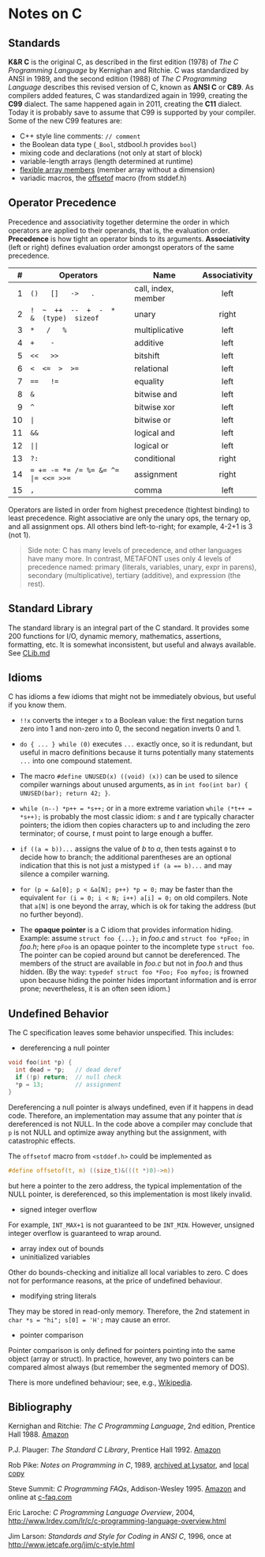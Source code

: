 # Notes on C

## Standards

**K&R C** is the original C, as described in the first edition (1978)
of *The C Programming Language* by Kernighan and Ritchie.
C was standardized by ANSI in 1989, and the second edition (1988)
of *The C Programming Language* describes this revised version
of C, known as **ANSI C** or **C89**. As compilers added features,
C was standardized again in 1999, creating the **C99** dialect.
The same happened again in 2011, creating the **C11** dialect.
Today it is probably save to assume that C99 is supported
by your compiler. Some of the new C99 features are:

- C++ style line comments: `// comment`
- the Boolean data type (`_Bool`, stdbool.h provides `bool`)
- mixing code and declarations (not only at start of block)
- variable-length arrays (length determined at runtime)
- [flexible array members][fam] (member array without a dimension)
- variadic macros, the [offsetof][offsetof] macro (from stddef.h)

[fam]: https://en.wikipedia.org/wiki/Flexible_array_member
[offsetof]: https://en.wikipedia.org/wiki/Offsetof

## Operator Precedence

Precedence and associativity together determine the order
in which operators are applied to their operands, that is,
the evaluation order. **Precedence** is how tight an operator
binds to its arguments. **Associativity** (left or right)
defines evaluation order amongst operators of the same precedence.

|  # | Operators | Name | Associativity |
|---:|-----------|------|:-------------:|
|  1 | `()   []   ->   .` | call, index, member | left |
|  2 | `!  ~  ++  --  +  -  *  &  (type)  sizeof` | unary | right |
|  3 | `*   /   %` | multiplicative | left |
|  4 | `+    -`    | additive       | left |
|  5 | `<<   >>`   | bitshift       | left |
|  6 | `<  <=  >  >=` | relational  | left |
|  7 | `==   !=`   | equality       | left |
|  8 | `&`         | bitwise and    | left |
|  9 | `^`         | bitwise xor    | left |
| 10 | <code>&vert;</code> | bitwise or     | left |
| 11 | `&&`        | logical and    | left |
| 12 | <code>&vert;&vert;</code> | logical or     | left |
| 13 | `?:`        | conditional    | right |
| 14 | <code>= += -= *= /= %= &= ^= &vert;= <<= >>=</code> | assignment | right |
| 15 | `,`         | comma          | left |

Operators are listed in order from highest precedence (tightest
binding) to least precedence. Right associative are only the
unary ops, the ternary op, and all assignment ops.
All others bind left-to-right; for example, 4-2+1 is 3 (not 1).

> Side note: C has many levels of precedence, and other
> languages have many more. In contrast, METAFONT uses only
> 4 levels of precedence named: primary (literals, variables,
> unary, expr in parens), secondary (multiplicative),
> tertiary (additive), and expression (the rest).

## Standard Library

The standard library is an integral part of the C standard.
It provides some 200 functions for I/O, dynamic memory,
mathematics, assertions, formatting, etc.
It is somewhat inconsistent, but useful and always available.
See [CLib.md](./CLib.md)

## Idioms

C has idioms a few idioms that might not be immediately obvious,
but useful if you know them.

- `!!x` converts the integer `x` to a Boolean value: the
  first negation turns zero into 1 and non-zero into 0,
  the second negation inverts 0 and 1.

- `do { ... } while (0)` executes `...` exactly once, so
  it is redundant, but useful in macro definitions because
  it turns potentially many statements `...` into one
  compound statement.

- The macro `#define UNUSED(x) ((void) (x))` can be used
  to silence compiler warnings about unused arguments,
  as in `int foo(int bar) { UNUSED(bar); return 42; }`.

- `while (n--) *p++ = *s++;` or in a more extreme variation
  `while (*t++ = *s++);` is probably the most classic idiom:
  *s* and *t* are typically character pointers; the idiom then
  copies characters up to and including the zero terminator;
  of course, *t* must point to large enough a buffer.

- `if ((a = b))...` assigns the value of *b* to *a*, then
  tests against `0` to decide how to branch; the additional
  parentheses are an optional indication that this is not just
  a mistyped `if (a == b)...` and may silence a compiler warning.

- `for (p = &a[0]; p < &a[N]; p++) *p = 0;` may be faster than
  the equivalent `for (i = 0; i < N; i++) a[i] = 0;` on old
  compilers. Note that `a[N]` is one beyond the array, which
  is ok for taking the address (but no further beyond).

- The **opaque pointer** is a C idiom that provides information
  hiding. Example: assume `struct foo {...};` in *foo.c* and
  `struct foo *pFoo;` in *foo.h*; here `pFoo` is an opaque pointer
  to the incomplete type `struct foo`. The pointer can be copied
  around but cannot be dereferenced. The members of the struct
  are available in *foo.c* but not in *foo.h* and thus hidden.
  (By the way: `typedef struct foo *Foo; Foo myfoo;` is frowned
  upon because hiding the pointer hides important information
  and is error prone; nevertheless, it is an often seen idiom.)

## Undefined Behavior

The C specification leaves some behavior unspecified.
This includes:

- dereferencing a null pointer

```C
void foo(int *p) {
  int dead = *p;   // dead deref
  if (!p) return;  // null check
  *p = 13;         // assignment
}
```

Dereferencing a null pointer is always undefined, even
if it happens in dead code. Therefore, an implementation
may assume that any pointer that *is* dereferenced is
not NULL. In the code above a compiler may conclude that
`p` is not NULL and optimize away anything but the assignment,
with catastrophic effects.

The `offsetof` macro from `<stddef.h>` could be implemented as

```C
#define offsetof(t, m) ((size_t)&(((t *)0)->m))
```

but here a pointer to the zero address, the typical
implementation of the NULL pointer, is dereferenced,
so this implementation is most likely invalid.

- signed integer overflow

For example, `INT_MAX+1` is not guaranteed to be `INT_MIN`.
However, unsigned integer overflow is guaranteed to wrap around.

- array index out of bounds
- uninitialized variables

Other do bounds-checking and initialize all local variables to zero.
C does not for performance reasons, at the price of undefined behaviour.

- modifying string literals

They may be stored in read-only memory. Therefore,
the 2nd statement in `char *s = "hi"; s[0] = 'H';`
may cause an error.

- pointer comparison

Pointer comparison is only defined for pointers pointing
into the same object (array or struct). In practice, however,
any two pointers can be compared almost always (but remember
the segmented memory of DOS).

There is more undefined behaviour; see, e.g.,
[Wikipedia](https://en.wikipedia.org/wiki/Undefined_behavior).

## Bibliography

Kernighan and Ritchie:
*The C Programming Language*, 2nd edition,
Prentice Hall 1988.
[Amazon](https://www.amazon.com/dp/0131103628)

P.J. Plauger: *The Standard C Library*,
Prentice Hall 1992.
[Amazon](https://www.amazon.com/dp/0131315099)

Rob Pike:
*Notes on Programming in C*, 1989,
[archived at Lysator](https://www.lysator.liu.se/c/pikestyle.html),
and [local copy](PikeStyle.md)

Steve Summit:
*C Programming FAQs*, Addison-Wesley 1995.
[Amazon](https://www.amazon.com/dp/0201845199)
and online at [c-faq.com](http://c-faq.com/)

Eric Laroche:
*C Programming Language Overview*, 2004,
<http://www.lrdev.com/lr/c/c-programming-language-overview.html>

Jim Larson:
*Standards and Style for Coding in ANSI C*, 1996,
once at <http://www.jetcafe.org/jim/c-style.html>
